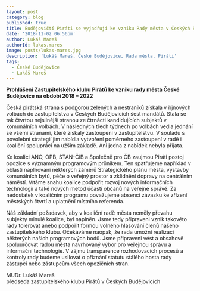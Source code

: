 ```yaml
---
layout: post
category: blog
published: true
title: Budějovičtí Piráti se vyjadřují ke vzniku Rady města v Českých Budějovicích
date: '2018-11-02 06:56pm'
author: Lukáš Mareš
authorId: lukas.mares
image: posts/lukas-mares.jpg
description: 'Lukáš Mareš, České Budějovice, Rada města, Piráti'
tags:
  - České Budějovice
  - Lukáš Mareš
---
```

**Prohlášení Zastupitelského klubu Pirátů ke vzniku rady města České 
Budějovice na období 2018 – 2022** 

Česká pirátská strana s podporou zelených a nestraníků získala v říjnových volbách do zastupitelstva v Českých Budějovicích šest mandátů. Stala se tak čtvrtou nejsilnější stranou ze čtrnácti kandidujících subjektů v komunálních volbách. V následných třech týdnech po volbách vedla jednání se všemi stranami, které získaly zastoupení v zastupitelstvu. V souladu s povolební strategií jim nabídla vytvoření poměrného zastoupení v radě i koaliční spolupráci na užším základě. Ani jedna z nabídek nebyla přijata. 

Ke koalici ANO, OPB, STAN-ČiB a Společně pro ČB zaujmou Piráti postoj opozice s významným programovým průnikem. Ten spatřujeme například v oblasti naplňování některých záměrů Strategického plánu města, výstavby komunálních bytů, péče o veřejný prostor a zklidnění dopravy na centrálním náměstí. Vítáme snahu koalice podpořit rozvoj nových informačních technologií a také nových metod účasti občanů na veřejné správě. Za nedostatek v koaličním programu považujeme absenci závazku ke zřízení městských čtvrtí a uplatnění místního referenda. 

Náš základní požadavek, aby v koaliční radě města neměly převahu subjekty minulé koalice, byl naplněn. Jsme tedy připraveni vznik takovéto rady tolerovat anebo podpořit formou volného hlasování členů našeho zastupitelského klubu. Očekáváme naopak, že rada umožní realizaci některých našich programových bodů. Jsme připraveni vést a obsahově spoluurčovat radou města navrhovaný výbor pro veřejnou správu a informační technologie. V zájmu transparence rozhodovacích procesů a kontroly rady budeme usilovat o přiznání statutu stálého hosta rady zástupci nebo zástupcům všech opozičních stran. 



MUDr. Lukáš Mareš \
předseda zastupitelského klubu Pirátů v Českých Budějovicích
